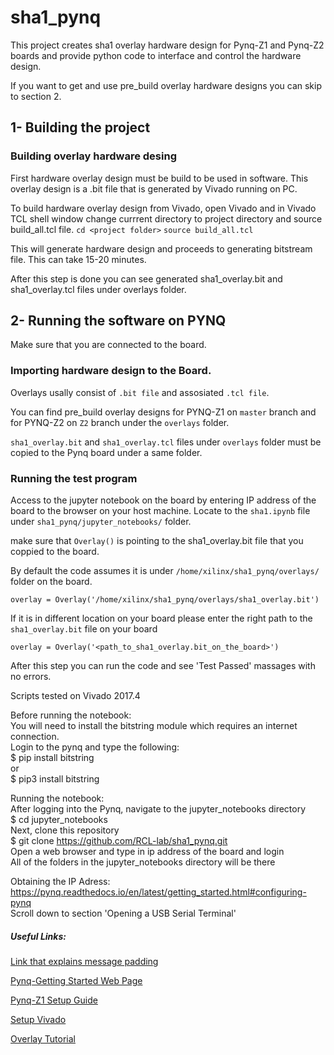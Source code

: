 # sha1_pynq
This project creates sha1 overlay hardware design for Pynq-Z1 and Pynq-Z2 boards and provide python code to interface and control the hardware design.

If you want to get and use pre_build overlay hardware designs you can skip to section 2.

## 1- Building the project

### Building overlay hardware desing
First hardware overlay design must be build to be used in software.
This overlay design is a .bit file that is generated by Vivado running on PC.

To build hardware overlay design from Vivado, open Vivado and in Vivado TCL shell window change currrent directory to project directory and source build_all.tcl file. 
`cd <project folder>`
`source build_all.tcl`

This will generate hardware design and proceeds to generating bitstream file. This can take 15-20 minutes.

After this step is done you can see generated sha1_overlay.bit and sha1_overlay.tcl files under overlays folder.

## 2- Running the software on PYNQ

Make sure that you are connected to the board.

### Importing hardware design to the Board.
Overlays usally consist of `.bit file` and assosiated `.tcl file`. 

You can find pre_build overlay designs for PYNQ-Z1 on `master` branch and for PYNQ-Z2 on `Z2` branch under the `overlays` folder.

`sha1_overlay.bit` and `sha1_overlay.tcl` files under `overlays` folder must be copied to the Pynq board under a same folder.

### Running the test program

Access to the jupyter notebook on the board by entering IP address of the board to the browser on your host machine.
Locate to the `sha1.ipynb` file under `sha1_pynq/jupyter_notebooks/` folder.

make sure that `Overlay()`  is pointing to the sha1_overlay.bit file that you coppied to the board.

By default the code assumes it is under `/home/xilinx/sha1_pynq/overlays/` folder on the board.

`overlay = Overlay('/home/xilinx/sha1_pynq/overlays/sha1_overlay.bit')`

If it is in different location on your board please enter the right path to the `sha1_overlay.bit` file on your board

`overlay = Overlay('<path_to_sha1_overlay.bit_on_the_board>')`

After this step you can run the code and see 'Test Passed' massages with no errors.





Scripts tested on Vivado 2017.4

Before running the notebook:  
You will need to install the bitstring module which requires an internet connection.  
Login to the pynq and type the following:  
$ pip install bitstring  
or  
$ pip3 install bitstring  

Running the notebook:  
After logging into the Pynq, navigate to the jupyter_notebooks directory  
$ cd jupyter_notebooks  
Next, clone this repository  
$ git clone https://github.com/RCL-lab/sha1_pynq.git  
Open a web browser and type in ip address of the board and login  
All of the folders in the jupyter_notebooks directory will be there

Obtaining the IP Adress:
https://pynq.readthedocs.io/en/latest/getting_started.html#configuring-pynq  
Scroll down to section 'Opening a USB Serial Terminal'

##### Useful Links:

[Link that explains message padding](https://www.ipa.go.jp/security/rfc/RFC3174EN.html#4)

[Pynq-Getting Started Web Page](https://pynq.readthedocs.io/en/latest/getting_started.html)

[Pynq-Z1 Setup Guide](https://pynq.readthedocs.io/en/latest/getting_started/pynq_z1_setup.html)

[Setup Vivado](https://pynq.readthedocs.io/en/latest/overlay_design_methodology/board_settings.html)

[Overlay Tutorial](https://pynq.readthedocs.io/en/latest/overlay_design_methodology/overlay_tutorial.html)

